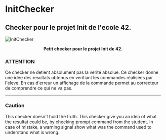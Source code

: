 # InitChecker
## Checker pour le projet Init de l'ecole 42.
![InitChecker](https://zupimages.net/up/19/02/hcfw.png)
<p align="center">
  <b>Petit checker pour le projet Init de 42.</b><br>
</p>

### ATTENTION
Ce checker ne detient absolument pas la verité absolue.
Ce checker donne une idée des resultats obtenus en verifiant les commandes réalisées par l'eleve.
En cas d'erreur un affichage de la commande permet au correcteur de comprendre ce qui ne va pas.

---------------------------------------

### Caution
This checker doesn't hold the truth. This checker give you an idea of what the resultat could be,
by checking prompt command from the student. In case of mistake, a warning signal show what was the
command used to understand what is wrong.
